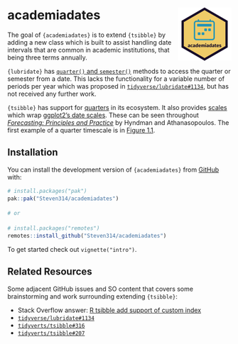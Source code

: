 
<!-- README.md is generated from README.Rmd. Please edit that file -->

# academiadates <a href="https://slcarter.com/academiadates/"><img src="man/figures/logo.png" align="right" height="120" alt="academiadates website" /></a>

<!-- badges: start -->

<!-- badges: end -->

The goal of `{academiadates}` is to extend `{tsibble}` by adding a new
class which is built to assist handling date intervals that are common
in academic institutions, that being three terms annually.

`{lubridate}` has [`quarter()` and
`semester()`](https://lubridate.tidyverse.org/reference/quarter.html)
methods to access the quarter or semester from a date. This lacks the
functionality for a variable number of periods per year which was
proposed in
[`tidyverse/lubridate#1134`](https://github.com/tidyverse/lubridate/issues/1134),
but has not received any further work.

`{tsibble}` has support for
[quarters](https://tsibble.tidyverts.org/reference/year-quarter.html) in
its ecosystem. It also provides
[scales](https://tsibble.tidyverts.org/reference/tsibble-scales.html)
which wrap [ggplot2’s date
scales](https://ggplot2.tidyverse.org/reference/scale_date.html). These
can be seen throughout [*Forecasting: Principles and
Practice*](https://otexts.com/fpp3/) by Hyndman and Athanasopoulos. The
first example of a quarter timescale is in [Figure
1.1](https://otexts.com/fpp3/data-methods.html#data-methods).

## Installation

You can install the development version of `{academiadates}` from
[GitHub](https://github.com/) with:

``` r
# install.packages("pak")
pak::pak("Steven314/academiadates")

# or

# install.packages("remotes")
remotes::install_github("Steven314/academiadates")
```

To get started check out `vignette("intro")`.

## Related Resources

Some adjacent GitHub issues and SO content that covers some
brainstorming and work surrounding extending `{tsibble}`:

- Stack Overflow answer: [R tsibble add support of custom
  index](https://stackoverflow.com/questions/65846176/r-tsibble-add-support-for-custom-index)
- [`tidyverse/lubridate#1134`](https://github.com/tidyverse/lubridate/issues/1134)
- [`tidyverts/tsibble#316`](https://github.com/tidyverts/tsibble/issues/316)
- [`tidyverts/tsibble#207`](https://github.com/tidyverts/tsibble/issues/207)
